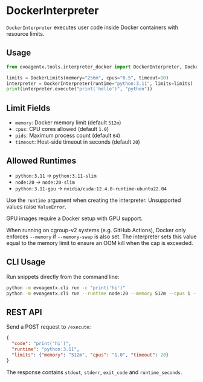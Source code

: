 # DockerInterpreter

`DockerInterpreter` executes user code inside Docker containers with resource limits.

## Usage
```python
from evoagentx.tools.interpreter_docker import DockerInterpreter, DockerLimits

limits = DockerLimits(memory="256m", cpus="0.5", timeout=10)
interpreter = DockerInterpreter(runtime="python:3.11", limits=limits)
print(interpreter.execute("print('hello')", "python"))
```

## Limit Fields
- `memory`: Docker memory limit (default `512m`)
- `cpus`: CPU cores allowed (default `1.0`)
- `pids`: Maximum process count (default `64`)
- `timeout`: Host-side timeout in seconds (default `20`)

## Allowed Runtimes
- `python:3.11` → `python:3.11-slim`
- `node:20` → `node:20-slim`
- `python:3.11-gpu` → `nvidia/cuda:12.4.0-runtime-ubuntu22.04`

Use the `runtime` argument when creating the interpreter. Unsupported values raise `ValueError`.

GPU images require a Docker setup with GPU support.

When running on cgroup-v2 systems (e.g. GitHub Actions), Docker only enforces
`--memory` if `--memory-swap` is also set. The interpreter sets this value equal
to the memory limit to ensure an OOM kill when the cap is exceeded.

## CLI Usage

Run snippets directly from the command line:

```bash
python -m evoagentx.cli run -c "print('hi')"
python -m evoagentx.cli run --runtime node:20 --memory 512m --cpus 1 --timeout 15 -c "console.log(42)"
```

## REST API

Send a POST request to `/execute`:

```json
{
  "code": "print('hi')",
  "runtime": "python:3.11",
  "limits": {"memory": "512m", "cpus": "1.0", "timeout": 20}
}
```

The response contains `stdout`, `stderr`, `exit_code` and `runtime_seconds`.

